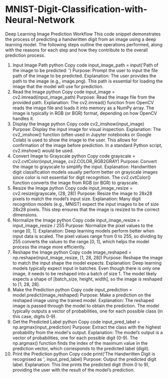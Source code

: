 # MNIST-Digit-Classification-with-Neural-Network



Deep Learning Image Prediction Workflow
This code snippet demonstrates the process of predicting a handwritten digit from an image using a deep learning model. The following steps outline the operations performed, along with the reasons for each step and how they contribute to the overall prediction process.

1. Input Image Path
python
Copy code
input_image_path = input('Path of the image to be predicted: ')
Purpose: Prompt the user to input the file path of the image to be predicted.
Explanation: The user provides the path to the image (e.g., image.png). This path is essential for loading the image that the model will use for prediction.
2. Read the Image
python
Copy code
input_image = cv2.imread(input_image_path)
Purpose: Read the image file from the provided path.
Explanation: The cv2.imread() function from OpenCV reads the image file and loads it into memory as a NumPy array. The image is typically in RGB (or BGR) format, depending on how OpenCV handles it.
3. Display the Image
python
Copy code
cv2_imshow(input_image)
Purpose: Display the input image for visual inspection.
Explanation: The cv2_imshow() function (often used in Jupyter notebooks or Google Colab) is used to show the image to the user. This allows for confirmation of the image before prediction. In a standard Python script, cv2.imshow() would be used.
4. Convert Image to Grayscale
python
Copy code
grayscale = cv2.cvtColor(input_image, cv2.COLOR_RGB2GRAY)
Purpose: Convert the image to grayscale to simplify the input.
Explanation: Handwritten digit classification models usually perform better on grayscale images since color is not essential for digit recognition. The cv2.cvtColor() function converts the image from RGB (or BGR) to grayscale.
5. Resize the Image
python
Copy code
input_image_resize = cv2.resize(grayscale, (28, 28))
Purpose: Resize the image to 28x28 pixels to match the model’s input size.
Explanation: Many digit recognition models (e.g., MNIST) expect the input images to be of size 28x28 pixels. This step ensures that the image is resized to the correct dimensions.
6. Normalize the Image
python
Copy code
input_image_resize = input_image_resize / 255
Purpose: Normalize the pixel values to the range [0, 1].
Explanation: Deep learning models perform better when input data is scaled. The pixel values range from 0 to 255, so dividing by 255 converts the values to the range [0, 1], which helps the model process the image more efficiently.
7. Reshape the Image
python
Copy code
image_reshaped = np.reshape(input_image_resize, [1, 28, 28])
Purpose: Reshape the image to match the input shape the model expects.
Explanation: Deep learning models typically expect input in batches. Even though there is only one image, it needs to be reshaped into a batch of size 1. The model likely expects a shape of [batch_size, height, width], so the image is reshaped to [1, 28, 28].
8. Make the Prediction
python
Copy code
input_prediction = model.predict(image_reshaped)
Purpose: Make a prediction on the reshaped image using the trained model.
Explanation: The reshaped image is passed through the model to obtain the prediction. The model typically outputs a vector of probabilities, one for each possible class (in this case, digits 0-9).
9. Get the Predicted Label
python
Copy code
input_pred_label = np.argmax(input_prediction)
Purpose: Extract the class with the highest probability from the model's output.
Explanation: The model’s output is a vector of probabilities, one for each possible digit (0-9). The np.argmax() function finds the index of the maximum value in the prediction vector, which corresponds to the predicted label (digit).
10. Print the Prediction
python
Copy code
print('The Handwritten Digit is recognised as ', input_pred_label)
Purpose: Output the predicted digit label.
Explanation: This line prints the predicted digit (from 0 to 9), providing the user with the result of the model’s prediction.

